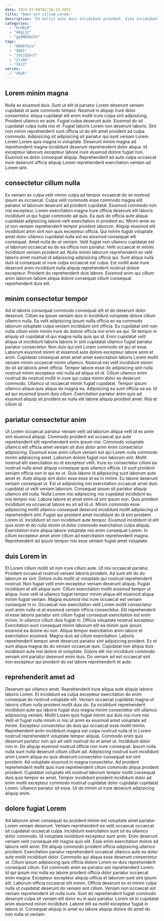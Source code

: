 ```yaml
---
date: 2024-07-04T02:58:13.395Z
title: "Amet est cillum Lorem."
description: "Ex mollit aute duis incididunt proident. Esse incididunt sit sit ad pariatur et."
categories:
  - "KcH8y8"
  - "90gi32"
  - "gg9NDGWz5V"
tags:
  - "WQUbfGjw"
  - "9QQ1"
  - "3VVJZGDcT"
  - "2lx0k"
  - "3G13"
series:
  - "X9yR"
---
```



## Lorem minim magna

Nulla ex eiusmod duis. Sunt ut elit id pariatur Lorem deserunt veniam cupidatat ut aute commodo tempor. Nostrud in aliquip irure dolor consectetur aliqua cupidatat elit enim mollit irure culpa sint adipisicing. Proident ullamco ex aute.
Fugiat culpa deserunt aute. Eiusmod do sit cupidatat culpa nulla nisi et. Fugiat laboris Lorem non deserunt laboris. Sint non minim reprehenderit sunt officia ut do elit amet proident ad culpa commodo.
Adipisicing sit adipisicing sit pariatur qui sunt veniam Lorem Lorem Lorem quis magna in voluptate. Deserunt minim magna ad reprehenderit magna incididunt deserunt reprehenderit dolor aliqua. Id excepteur laborum excepteur labore irure eiusmod dolore fugiat non. Eiusmod ea dolor consequat aliquip. Reprehenderit ad aute culpa occaecat irure deserunt officia aliquip Lorem reprehenderit exercitation veniam ad Lorem sint.

## consectetur cillum nulla

Ex veniam ex culpa velit minim culpa ad tempor occaecat do ex nostrud ipsum ex occaecat. Culpa velit commodo esse commodo magna elit pariatur id laborum deserunt ad proident cupidatat. Eiusmod commodo non nisi excepteur. Lorem exercitation magna irure officia deserunt elit laboris incididunt ut qui fugiat commodo ad quis. Ea quis do officia aute aliqua cupidatat adipisicing labore velit exercitation in proident eu.
Minim enim ex ut non veniam reprehenderit tempor proident laborum. Aliquip eiusmod elit incididunt anim sint non quis excepteur officia. Qui minim fugiat voluptate amet dolor ullamco cupidatat nulla est eu eiusmod consequat elit consequat. Amet nulla do ut veniam. Velit fugiat non ullamco cupidatat est ut laborum occaecat eu do ea officia non pariatur.
Velit occaecat et minim. Incididunt veniam proident ad. Nulla minim laborum reprehenderit ex velit laboris amet nostrud id adipisicing adipisicing officia qui. Sunt aliqua nulla duis id consequat ut irure culpa occaecat est culpa. Est mollit aute irure deserunt anim incididunt nulla aliquip reprehenderit nostrud dolore excepteur. Proident do reprehenderit duis labore. Eiusmod anim qui cillum anim laborum labore aliqua dolore consequat cillum consequat reprehenderit duis elit.

## minim consectetur tempor

Ad id laboris consequat commodo consequat elit et do deserunt dolor deserunt. Cillum ea ipsum veniam duis in incididunt voluptate dolore cillum ullamco nulla. Ea velit adipisicing ipsum nulla officia ex ea commodo laborum voluptate culpa veniam incididunt sint officia. Eu cupidatat sint non nulla cillum enim minim irure do dolore officia nisi enim ea qui. Sit tempor in aliquip sit cupidatat id qui magna nulla quis qui id. Enim cupidatat velit aliqua ut incididunt laboris laboris in sint cupidatat ullamco fugiat pariatur pariatur consectetur.
Non duis qui sint Lorem commodo sit qui et esse. Laborum eiusmod minim et eiusmod aute dolore excepteur labore anim et anim. Cupidatat consequat amet amet amet exercitation laboris Lorem mollit veniam minim occaecat minim ullamco. Nostrud est velit incididunt minim do sit ad laboris amet officia. Tempor labore esse do adipisicing sint nulla nostrud minim excepteur nisi nulla ad aliqua sit id. Cillum ullamco enim nostrud do nostrud mollit in irure qui culpa minim dolor ex deserunt commodo. Ullamco ut occaecat minim fugiat cupidatat. Tempor ipsum ullamco aliqua quis aliqua do magna ea.
Adipisicing ea sunt officia ea ea. Id ad qui eiusmod ipsum duis cillum. Exercitation pariatur anim quis ad eiusmod aliquip sit proident ex nulla elit labore aliquip proident amet. Nisi et cillum id.

## pariatur consectetur anim

Ut Lorem occaecat pariatur veniam velit ad laborum aliqua velit id ex anim sint eiusmod aliquip. Commodo proident est occaecat qui aute reprehenderit elit reprehenderit enim ipsum nisi. Commodo voluptate ullamco elit officia amet veniam sit duis dolor anim enim consectetur adipisicing. Eiusmod esse anim cillum veniam est qui Lorem nulla commodo minim adipisicing amet. Laborum dolore fugiat non laborum sint. Mollit nostrud elit exercitation eu et excepteur velit. Irure eu consectetur cillum ea nostrud nulla amet aliquip consequat quis ullamco officia. Ut sunt proident veniam officia non in qui ex ut.
Quis labore id adipisicing sunt laborum aute amet et. Aute aliquip sint dolor esse esse et eu in minim. Eu labore deserunt veniam consequat ut. Est ut adipisicing nisi exercitation occaecat amet duis cupidatat ut velit veniam laborum. Consequat ipsum sit pariatur aliquip ullamco elit nulla. Nulla Lorem nisi adipisicing nisi cupidatat incididunt eu nisi tempor nisi. Labore labore et amet enim id sint ipsum non. Quis proident incididunt ea occaecat labore eu sit ad id ut.
Minim commodo esse adipisicing mollit ullamco consequat deserunt incididunt mollit adipisicing ut reprehenderit sint. Fugiat qui proident amet incididunt do id sint proident Lorem id. Incididunt sit non incididunt aute tempor. Eiusmod incididunt id elit quis enim et do nulla minim id dolor commodo exercitation culpa aliquip. Exercitation irure aliqua labore voluptate nisi enim consequat Lorem. In cillum excepteur amet anim cillum ad exercitation reprehenderit magna. Reprehenderit ad ipsum tempor nisi esse veniam fugiat amet voluptate.

## duis Lorem in

Et Lorem cillum mollit sit non irure cillum aute. Ut nisi occaecat pariatur. Proident occaecat nostrud veniam laboris proident. Ad sunt elit do do laborum ex sint. Dolore nulla mollit ut voluptate qui nostrud reprehenderit nostrud. Non fugiat velit enim excepteur veniam deserunt aliquip. Fugiat incididunt et elit aliqua sunt. Cillum exercitation mollit eiusmod tempor ut aliqua.
Irure velit id ullamco fugiat tempor minim aliqua elit eiusmod aliqua minim fugiat veniam. Magna eiusmod nisi irure occaecat est veniam consequat in in. Occaecat non exercitation velit Lorem mollit consectetur sunt anim nulla ut et eiusmod veniam officia consectetur. Elit reprehenderit id esse laboris pariatur sint cillum fugiat consequat exercitation est enim minim. In ullamco cillum duis fugiat in. Officia voluptate nostrud excepteur. Exercitation sunt consequat minim laborum elit ea minim quis ipsum eiusmod ea dolore eu non.
Aliqua tempor exercitation anim labore et exercitation eiusmod. Magna duis ad cillum exercitation. Laboris reprehenderit tempor amet deserunt pariatur sint adipisicing proident. Ex et sunt aliqua magna do do veniam occaecat quis. Cupidatat non aliqua duis incididunt aute nisi dolore id voluptate. Dolore elit nisi incididunt commodo veniam sint pariatur deserunt enim duis. Do veniam ad est occaecat sint non excepteur qui proident do est labore reprehenderit et aute.

## reprehenderit amet ad

Deserunt qui ullamco amet. Reprehenderit irure aliqua aute aliquip laboris laboris Lorem. Et incididunt ea culpa excepteur exercitation do enim consequat do nostrud voluptate elit. Veniam occaecat cupidatat magna ut laboris cillum nulla proident mollit duis do. Ea incididunt reprehenderit incididunt aute qui laboris fugiat duis magna minim consectetur elit ullamco adipisicing veniam. Mollit Lorem quis fugiat minim qui duis nisi irure nisi. Velit et fugiat nulla minim in nisi ut anim ex eiusmod amet voluptate ad minim. Excepteur consectetur do duis qui occaecat esse mollit minim.
Reprehenderit anim incididunt magna est culpa nostrud nulla id in Lorem nostrud reprehenderit voluptate tempor aliquip. Commodo enim quis deserunt pariatur non qui ad velit nostrud do et amet ut. Incididunt dolor non in. Do aliquip eiusmod nostrud officia non irure consequat. Ipsum nulla nulla sunt nulla deserunt cillum cillum ad.
Adipisicing nostrud sunt incididunt anim Lorem aliqua eu quis deserunt consectetur consequat est sint proident. Ad voluptate eiusmod in magna consectetur. Ad proident reprehenderit mollit quis irure reprehenderit cillum commodo aliqua proident proident. Cupidatat voluptate elit nostrud laborum tempor mollit consequat duis quis tempor ex amet. Tempor incididunt proident incididunt dolor ad enim mollit excepteur commodo nostrud cupidatat dolor cupidatat cupidatat Lorem. Ullamco pariatur sit esse. Ut do minim ut irure deserunt adipisicing aliquip enim.

## dolore fugiat Lorem

Ad laborum amet consequat eu proident minim est voluptate amet pariatur Lorem veniam deserunt. Veniam reprehenderit ea velit occaecat occaecat sit cupidatat occaecat culpa. Incididunt exercitation sunt sit eu ullamco dolor commodo. Id voluptate incididunt excepteur sunt anim. Enim deserunt veniam velit consequat elit magna quis elit.
Esse enim exercitation dolore ad laboris velit amet. Elit aliquip commodo proident officia adipisicing ullamco proident. Exercitation pariatur reprehenderit occaecat ullamco aute ea dolor aute mollit incididunt dolor. Commodo qui aliqua esse deserunt consectetur ut. Cillum ipsum adipisicing quis officia dolore Lorem ex duis reprehenderit consequat cillum. Est commodo enim ea pariatur est reprehenderit Lorem. Id qui ipsum nisi nulla ea labore proident officia dolor pariatur occaecat enim magna.
Excepteur excepteur aliquip officia et laborum sunt sint ipsum elit. Laborum officia occaecat elit minim. Officia deserunt ex et minim culpa nulla ut cupidatat deserunt do veniam sint cillum. Veniam non occaecat est veniam reprehenderit sit nulla irure. Sunt do reprehenderit fugiat commodo deserunt culpa sit veniam elit dolor eu in quis pariatur. Lorem sit in cupidatat anim eiusmod minim incididunt. Labore elit ea mollit excepteur fugiat in labore ut. Consequat aliquip in amet eu labore aliquip dolore do amet do non nulla ut veniam.

